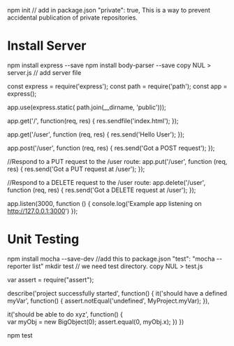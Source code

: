 npm init
// add in package.json "private": true,  This is a way to prevent accidental publication of private repositories.


# Install Server
npm install express --save 
npm install body-parser --save
copy NUL > server.js    // add server file

const express = require('express');
const path = require('path');
const app = express();

app.use(express.static( path.join(__dirname, 'public')));

app.get('/', function(req, res) {
    res.sendfile('index.html');	
});

app.get('/user', function (req, res) {
  res.send('Hello User');
});

app.post('/user', function (req, res) {
  res.send('Got a POST request');
});

//Respond to a PUT request to the /user route:
app.put('/user', function (req, res) {
  res.send('Got a PUT request at /user');
});

//Respond to a DELETE request to the /user route:
app.delete('/user', function (req, res) {
  res.send('Got a DELETE request at /user');
});

app.listen(3000, function () {
  console.log('Example app listening on http://127.0.0.1:3000')
});






# Unit Testing
npm install mocha --save-dev
//add this to package.json "test": "mocha --reporter list"
mkdir test  // we need test directory. 
copy NUL > test.js


var assert = require("assert");

describe('project successfully started', function() {
  it('should have a defined myVar', function() {
    assert.notEqual('undefined', MyProject.myVar);
  }),

  it('should be able to do xyz', function() {    
	var myObj = new BigObject(0);
    assert.equal(0, myObj.x);
  })
})

npm test